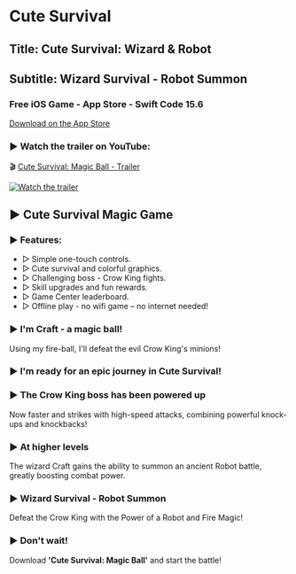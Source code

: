# Cute Survival
## Title: Cute Survival: Wizard &amp; Robot
## Subtitle: Wizard Survival - Robot Summon
### Free iOS Game - App Store - Swift Code 15.6

[Download on the App Store](https://apps.apple.com/app/cute-survival-wizard-robot/id6738106971)


### ▶ Watch the trailer on YouTube:
🎬 [Cute Survival: Magic Ball - Trailer](https://www.youtube.com/watch?v=ZhRoBSVHpeI)

[![Watch the trailer](https://img.youtube.com/vi/ZhRoBSVHpeI/hqdefault.jpg)](https://www.youtube.com/watch?v=ZhRoBSVHpeI)

## ▶ Cute Survival Magic Game

### ▶ Features:
- ▷ Simple one-touch controls.
- ▷ Cute survival and colorful graphics.
- ▷ Challenging boss - Crow King fights.
- ▷ Skill upgrades and fun rewards.
- ▷ Game Center leaderboard.
- ▷ Offline play - no wifi game – no internet needed!

### ▶ I'm Craft - a magic ball!
Using my fire-ball, I'll defeat the evil Crow King's minions!

### ▶ I'm ready for an epic journey in Cute Survival!

### ▶ The Crow King boss has been powered up
Now faster and strikes with high-speed attacks, combining powerful knock-ups and knockbacks!

### ▶ At higher levels
The wizard Craft gains the ability to summon an ancient Robot battle, greatly boosting combat power.

### ▶ Wizard Survival - Robot Summon
Defeat the Crow King with the Power of a Robot and Fire Magic!

### ▶ Don't wait!
Download **'Cute Survival: Magic Ball'** and start the battle!

